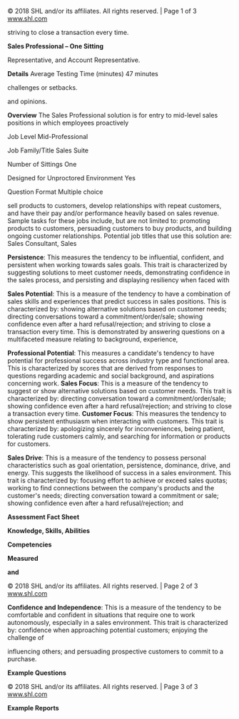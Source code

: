 © 2018 SHL and/or its affiliates. All rights reserved. | Page 1 of 3 www.shl.com

striving to close a transaction every time.

**Sales Professional – One Sitting** 

Representative, and Account Representative.

**Details** Average Testing Time (minutes) 47 minutes

challenges or setbacks.

and opinions.

**Overview** The Sales Professional solution is for entry to mid-level sales positions in which employees proactively

Job Level Mid-Professional

Job Family/Title Sales Suite

Number of Sittings One

Designed for Unproctored Environment Yes

Question Format Multiple choice

sell products to customers, develop relationships with repeat customers, and have their pay and/or performance heavily based on sales revenue. Sample tasks for these jobs include, but are not limited to: promoting products to customers, persuading customers to buy products, and building ongoing customer relationships. Potential job titles that use this solution are: Sales Consultant, Sales

**Persistence**: This measures the tendency to be influential, confident, and persistent when working towards sales goals. This trait is characterized by suggesting solutions to meet customer needs, demonstrating confidence in the sales process, and persisting and displaying resiliency when faced with

**Sales Potential**: This is a measure of the tendency to have a combination of sales skills and experiences that predict success in sales positions. This is characterized by: showing alternative solutions based on customer needs; directing conversations toward a commitment/order/sale; showing confidence even after a hard refusal/rejection; and striving to close a transaction every time. This is demonstrated by answering questions on a multifaceted measure relating to background, experience,

**Professional Potential**: This measures a candidate's tendency to have potential for professional success across industry type and functional area. This is characterized by scores that are derived from responses to questions regarding academic and social background, and aspirations concerning work. **Sales Focus**: This is a measure of the tendency to suggest or show alternative solutions based on customer needs. This trait is characterized by: directing conversation toward a commitment/order/sale; showing confidence even after a hard refusal/rejection; and striving to close a transaction every time. **Customer Focus**: This measures the tendency to show persistent enthusiasm when interacting with customers. This trait is characterized by: apologizing sincerely for inconveniences, being patient, tolerating rude customers calmly, and searching for information or products for customers.

**Sales Drive**: This is a measure of the tendency to possess personal characteristics such as goal orientation, persistence, dominance, drive, and energy. This suggests the likelihood of success in a sales environment. This trait is characterized by: focusing effort to achieve or exceed sales quotas; working to find connections between the company's products and the customer's needs; directing conversation toward a commitment or sale; showing confidence even after a hard refusal/rejection; and

**Assessment Fact Sheet**

**Knowledge, Skills, Abilities** 

**Competencies** 

**Measured**

**and** 

© 2018 SHL and/or its affiliates. All rights reserved. | Page 2 of 3 www.shl.com

**Confidence and Independence**: This is a measure of the tendency to be comfortable and confident in situations that require one to work autonomously, especially in a sales environment. This trait is characterized by: confidence when approaching potential customers; enjoying the challenge of

influencing others; and persuading prospective customers to commit to a purchase.

**Example Questions**

© 2018 SHL and/or its affiliates. All rights reserved. | Page 3 of 3 www.shl.com

**Example Reports**